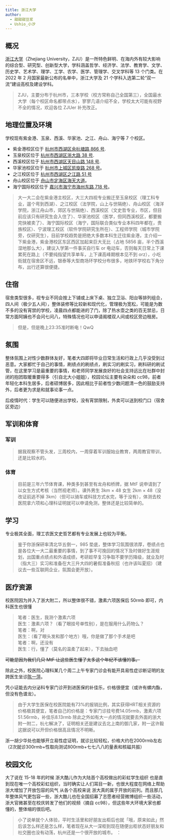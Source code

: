 ```yaml
---
title: 浙江大学
author:
  - 甜甜甜豆浆
  - Ushio_小汐
---
```


## 概况

[浙江大学](https://www.zju.edu.cn)（Zhejiang University，ZJU）是一所特色鲜明、在海内外有较大影响的综合型、研究型、创新型大学，学科涵盖哲学、经济学、法学、教育学、文学、历史学、艺术学、理学、工学、农学、医学、管理学、交叉学科等 13 个门类。在 2022 年 2 月国家最新公布的名单中，浙江大学及 21 个学科入选第二轮“双一流”建设高校及建设学科。

> ZJU，主要分布于杭州市，三本学校（校方常称自己全国第三），全国最水大学（每个校区命名都带点水），寥寥几语介绍不全，学校太大可能有视野不全的情况，欢迎各位 ZJUer 补充改正。

## 地理位置及环境

学校现有紫金港、玉泉、西溪、华家池、之江、舟山、海宁等 7 个校区。

- 紫金港校区位于 [杭州市西湖区余杭塘路 866 号](https://amap.com/place/B0FFF5UEF2).
- 玉泉校区位于 [杭州市西湖区浙大路 38 号](https://amap.com/place/B023B02GYJ).
- 西溪校区位于 [杭州市西湖区天目山路 148 号](https://amap.com/place/B0FFF5UGK4).
- 华家池校区位于 [杭州市上城区凯旋路 268 号](https://amap.com/place/B0FFF647JI)。
- 之江校区位于 [杭州市西湖区之江路 51 号](https://amap.com/place/B0FFFDSZKV)
- 舟山校区位于 [舟山市定海区海天大道](https://amap.com/place/B024464ZQI)。
- 海宁国际校区位于 [嘉兴市海宁市海州东路 718 号](https://amap.com/place/B0FFGKMBM1)。

>大一大二会在紫金港主校区，大三大四视专业搬迁至玉泉校区（理工科专业，遛个弯到西湖）、之江校区（法学院，山上与世隔绝）、舟山校区（海洋学院，浙江舟山市，郊区与世隔绝）、西溪校区（文史哲专业，市区，但目前应该只有研究生会入住了）、华家池校区（医学，但同西溪校区，都要搬完快被卖了）、海宁国际校区（海宁，国际联合类似专业本科四年都在，贵族校区）、宁波理工校区（软件学院研究生所在）、工程师学院（城市学院旁，仅研究生），目前学校趋势是把绝大多数本科生迁往紫金港，主介绍一下紫金港，紫金港校区东区西区加起来巨大无比（占地 5856 亩，半个西溪湿地那么大），建议入学第一件事买自行车 or 电动车，否则每天日常上下课累死在路上（不要纯指望共享单车，上下课高峰期根本见不到 orz），小吃街就在宿舍区不远，银泰等大型商场环学校分布很多，地铁环学校右下角分布，出行还算很便捷。

## 住宿

宿舍类型很多，视专业不同会按上下铺或上床下桌、独立卫浴、阳台等排列组合，四人间（极少五人间），整体装修等比较新和现代化，管理极为宽松，可能是为数不多的没有宵禁的学校，凌晨四点都能进的了门，除了热水壶之类的百无禁忌，日常方面阿姨也不会问七问八，特殊情况也可以申请阁楼双人间或校区旁边租房。

> 但是，但是晚上23:35准时断电！QwQ

## 氛围

整体氛围上对性少数群体友好，笔者大四即将毕业日常生活和行政上几乎没受到过恶意。大家都忙于自己的事情，刷绩点的刷绩点，刷实习的刷实习，刷科研的刷试管，在这里学习是最重要的事情，和老师同学发展良好的社会支持远比在社群中封闭的抱团取暖重要得多（引自北大小姐姐），校园论坛主要有朵朵和 cc98，前者年轻化本科生居多，后者硕博居多，因此相比于前者性少数问题清一色的鼓励支持外，后者更为求是和就事论事一点。

后疫情时代：学生可以随便进出学校，没有宵禁限制，外卖可以送到校门口（宿舍区旁边）
## 军训和体育

### 军训

>据我观察不管头发，三周校内，一周穿着军训服始业教育，两周教官带训，还是比较水的。

### 体育

>目前是三年六节体育课，种类多到甚至有龙舟和桥牌，据 MtF 说申请到了以女生方式考核（当然视老师）。课外男生 3km × 48 女生 2km × 48（没改证前逃不掉 3km）（但可以骑车或科技方式水完，等于没有），体测去校医院拿六项和心理科证明就可以申请免测，整体还是比较简单的。

## 学习

专业极其全面，理工农医文史哲艺都有专业发展上也较为平衡。

> 鉴于你浙保研率清北华五倒一，985 垫底，整体学习氛围很浓厚，卷绩点也是各位大一大二最重要的事情，到了事不可挽回的情况下及时做好生涯规划，出国重点绩点和外语成绩，考研趁早复习争取不要学历降级，就业及时（指大三）实习和准备在大三升大四的暑假准备秋招（也许该叫夏招）（建议去一些互联网企业，氛围会更开放）。

## 医疗资源

校医院因为并入了浙大附二，所以整体很不错，激素六项医保后 50rmb 即可，内科医生也很懂

   >笔者：医生，我测个激素六项 \
   >医生：激素六项？（看了眼挂号单性别），是在服用什么药物么？ \
   >笔者：啊，对 \
   >医生：（看了眼头发和那个地方）哦，你是做了那个手术是吧 \
   >笔者：啊，还没有 \
   >医生：行，懂了（莫名的温柔了起来），下去抽血吧

~~可能是因为我们几只 MtF 让这些医生懂了太多这个年纪不该懂的事。~~

除此之外，校医院心理科某几个周二上午专家门诊会有能开具易性症诊断证明的友跨医生坐诊[陈一萍](https://mtf.wiki/zh-cn/docs/psyco/zhejiang/sahzu/)。

凭小证能去内分泌科专家门诊开到进医保的补佳乐，价格很便宜（或许有螺内酯，但没有色谱龙）。

> 由于大学生医保在校医院能有73%的报销比例，其实获得HRT相关资源的价格极其便宜，笔者自己的价格是：专家门诊挂号费14.05rmb，激素六项51.56rmb，补佳乐8.13rmb
除此之外如有大一点的情况就要去外面的浙大附一附二，杭七解决了，证明相关还是建议去北上南的御几家，附一这许毅这据说可以开但价格很高且情况不明晰。

浙一胡少华处也能够开立易性症证明，就诊比较轻松，价格大约在2000rmb左右（2次就诊300rmb+性取向测试800rmb+七七八八的量表和核磁共振）
## 校园文化

大了说在 15-18 年的时候 浙大酷儿作为大陆首个高校做出的彩虹学生组织 也是直到现在唯一个高校彩虹组织，当时确实让人们耳目一新，也很大程度在网络上帮助浙大增加了开放包容的风气 从各个高校来说 浙大真的属于开放的前列。而且那几年整体风气更包容一些，浙大酷儿也在全国招募了志愿者经营微博组织一些活动，浙大官微甚至在校庆转发了他们的视频（摘自 cc98），但这些年大环境大家也都懂的，整体缩的很后吧。

>小了说单就个人体验，平时生活里和好朋友出柜后也就「哦，原来如此」然后该怎么样还是怎么样，笔者现在从大一深柜到现在随便出柜状态好朋友和社交圈也没有动荡，杭州还是一个很开放的城市。
：
